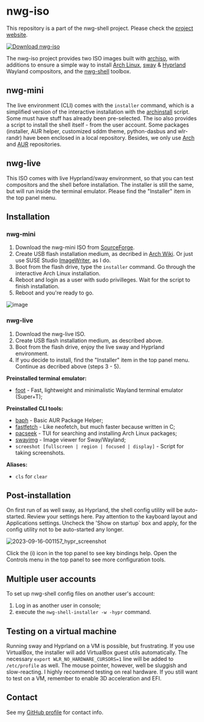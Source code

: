 # nwg-iso

This repository is a part of the nwg-shell project. Please check the [project website](https://nwg-piotr.github.io/nwg-shell).

[![Download nwg-iso](https://a.fsdn.com/con/app/sf-download-button)](https://sourceforge.net/projects/nwg-iso)

The nwg-iso project provides two ISO images built with [archiso](https://wiki.archlinux.org/title/Archiso), with additions to ensure a simple way to install [Arch Linux](https://archlinux.org), [sway](https://swaywm.org/) & [Hyprland](https://hyprland.org/) Wayland compositors, and the [nwg-shell](https://nwg-piotr.github.io/nwg-shell) toolbox.

## nwg-mini

The live environment (CLI) comes with the `installer` command, which is a simplified version of the interactive installation with the [archinstall](https://github.com/archlinux/archinstall) script. Some must have stuff has already been pre-selected. The iso also provides a script to install the shell itself - from the user account. Some packages (installer, AUR helper, customized sddm theme, python-dasbus and wlr-randr) have been enclosed in a local repository. Besides, we only use [Arch](https://archlinux.org/packages) and [AUR](https://aur.archlinux.org/) repositories.

## nwg-live

This ISO comes with live Hyprland/sway environment, so that you can test compositors and the shell before installation. The installer is still the same, but will run inside the terminal emulator. Please find the "Installer" item in the top panel menu.

## Installation

### nwg-mini

1. Download the nwg-mini ISO from [SourceForge](https://sourceforge.net/projects/nwg-iso/).
2. Create USB flash installation medium, as decribed in [Arch Wiki](https://wiki.archlinux.org/title/USB_flash_installation_medium). Or just use SUSE Studio [ImageWriter](https://github.com/openSUSE/imagewriter), as I do.
3. Boot from the flash drive, type the `installer` command. Go through the interactive Arch Linux installation.
4. Reboot and login as a user with sudo privilleges. Wait for the script to finish installation.
5. Reboot and you're ready to go.

![image](https://github.com/nwg-piotr/nwg-iso/assets/20579136/14587d6e-f794-4cc7-8830-5a955aaa9776)

### nwg-live

1. Download the nwg-live ISO.
2. Create USB flash installation medium, as described above.
3. Boot from the flash drive, enjoy the live sway and Hyprland environment.
4. If you decide to install, find the "Installer" item in the top panel menu. Continue as decribed above (steps 3 - 5).

**Preinstalled terminal emulator:**

- [foot](https://wiki.archlinux.org/title/Foot) - Fast, lightweight and minimalistic Wayland terminal emulator (Super+T);

**Preinstalled CLI tools:**

- [baph](https://bitbucket.org/natemaia/baph) - Basic AUR Package Helper;
- [fastfetch](https://github.com/fastfetch-cli/fastfetch) - Like neofetch, but much faster because written in C;
- [pacseek](https://github.com/moson-mo/pacseek) - TUI for searching and installing Arch Linux packages;
- [swayimg](https://github.com/artemsen/swayimg) - Image viewer for Sway/Wayland;
- `screeshot [fullscreen | region | focused | display]` - Script for taking screenshots.

**Aliases:**

- `cls` for `clear`

## Post-installation

On first run of as well sway, as Hyprland, the shell config utility will be auto-started. Review your settings here. Pay attention to the kayboard layout and Applications settings. Uncheck the 'Show on startup` box and apply, for the config utility not to be auto-started any longer.

![2023-09-16-001157_hypr_screenshot](https://github.com/nwg-piotr/nwg-iso/assets/20579136/a11a9786-558e-4567-a7f4-8b2a5226032c)

Click the (i) icon in the top panel to see key bindings help. Open the Controls menu in the top panel to see more configuration tools.

## Multiple user accounts

To set up nwg-shell config files on another user's account:

1. Log in as another user in console;
2. execute the `nwg-shell-installer -w -hypr` command.

## Testing on a virtual machine

Running sway and Hyprland on a VM is possible, but frustrating. If you use VirtualBox, the installer will add VirtualBox 
guest utils automatically. The necessary `export WLR_NO_HARDWARE_CURSORS=1` line will be added to `/etc/profile` as well.
The mouse pointer, however, well be sluggish and slow-reacting. I highly recommend testing on real hardware. 
If you still want to test on a VM, remember to enable 3D acceleration and EFI.

## Contact

See my [GitHub profile](https://github.com/nwg-piotr) for contact info.
